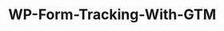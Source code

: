 # WP-Form-Tracking-With-GTM

<script>

(function() {
    // Ajax Form
    var ajaxForm = document.querySelectorAll('form.wpforms-ajax-form');
    if(ajaxForm.length) {
        var origXMLHttpRequest = XMLHttpRequest;
        XMLHttpRequest = function() {
            var requestURL;
            var requestMethod;
            var requestBody;

            var xhr = new origXMLHttpRequest();
            var origOpen = xhr.open;
            var origSend = xhr.send;

            xhr.open = function(method, url) {
                requestURL = url;
                requestMethod = method;
                return origOpen.apply(this, arguments);
            };

            xhr.send = function(data) {
                if (/.+\/admin-ajax\.php/.test(requestURL)) {
                    xhr.addEventListener('load', function() {
                        if (xhr.readyState === 4) {
                            if (xhr.status === 200) {
                                var response = JSON.parse(xhr.responseText);

                                if (response.success && (data instanceof FormData)) {
                                    requestBody = {};
                                    data.forEach(function(value, key) {
                                        if(key) {
                                            key = key.replace(/\[|\]/g, '_').replace(/_+/g, '_').replace(/^_|_$/g, '');
                                            requestBody[key] = value;
                                        }
                                    });

                                    if(requestBody.action === "wpforms_submit") {
                                        window.dataLayer = window.dataLayer || [];
                                        var wpFormData = Object.assign({}, requestBody);
                                        delete wpFormData['wpforms_nonce'];
                                        dataLayer.push({
                                            event: 'wpform_submit',
                                            formId: wpFormData['wpforms_id'],
                                            inputs: wpFormData
                                        });
                                    }
                                }
                            }
                        }
                    });
                }

                return origSend.apply(this, arguments);
            };

            return xhr;
        };
    }

    // Non Ajax Form
    var forms = document.querySelectorAll('form[id^="wpforms-form-"]:not(.wpforms-ajax-form)');
    forms.forEach(function(form) {
        var formId = form.getAttribute('data-formid');

        form.addEventListener('submit', function(event) {

            event.preventDefault();

            var form = this;
            var formData = new FormData(this);
            var wpFormData = {};

            var errorRequired = false;

             formData.forEach(function (value, key) {
                if(key) {
                    var inputField = form.querySelector('[name="'+key+'"]');

                    if(inputField) {
                        var fieldType = inputField.getAttribute('type');

                        var isRequiredField = inputField.classList.contains('wpforms-field-required');

                        if(isRequiredField) {
                            if(inputField.tagName === 'SELECT') {
                                var selectedOptionVal = inputField.options[inputField.selectedIndex].text;
                                if(!selectedOptionVal) {
                                    errorRequired = true;
                                }
                            } else if((inputField.getAttribute('type') === 'email') && (!value || !value.includes('@'))) {
                                 errorRequired = true;
                            }
                            else if(!value) {
                                errorRequired = true;
                            }
                        }
                    }

                    var formattedKey = key.replace(/\[|\]/g, '_').replace(/_+/g, '_').replace(/^_|_$/g, '');
                    wpFormData[formattedKey] = value;
                }
             });

             // required checkbox and radio button check 
             var requiredFieldSets = form.querySelectorAll('ul.wpforms-field-required');
             requiredFieldSets.forEach(function(fieldSet){
                if(fieldSet.querySelector('input[type="radio"]') || fieldSet.querySelector('input[type="checkbox"]')) {
                   if(!fieldSet.querySelector('input:checked')) {
                     errorRequired = true;
                   }
                }
             });   

            if(!errorRequired) {
                window.dataLayer = window.dataLayer || [];
                delete wpFormData['wpforms_nonce'];
                dataLayer.push({event: 'wpform_submit', formId: formId, inputs: wpFormData});
            }

        });
    });
})();
  
</script>
